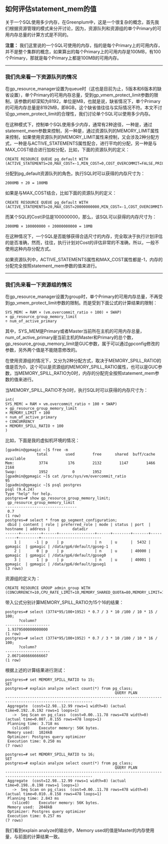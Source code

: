 ## 如何评估statement_mem的值

关于一个SQL使用多少内存，在Greenplum中，这是一个很复杂的概念，首先我们根据资源管理的模式来分开讨论，因为，资源队列和资源组的单个Primary的可用内存总量的计算方式是不同的。

**注意：** 我们这里说的一个SQL可使用的内存，指的是每个Primary上的可用内存，并不是整个集群的概念，如果算出的每个Primary上的可用内存是100MB，有100个Primary，那就是每个Primary上都是100MB的可用内存。

****

### 我们先来看一下资源队列的情况

在gp_resource_manager设置为queue时（这也是目前为止，5版本和6版本的缺省设置），单个Primary的可用内存总量，受到gp_vmem_protect_limit参数的限制，该参数的却深知为8192，单位是MB，也就是说，缺省情况下，单个Primary的可用内存总量是8192MB，即8GB，这个缺省值往往与实际情况不符。本文不讨论gp_vmem_protect_limit的合理性，我们讨论单个SQL可以使用多少内存。

在这种模式下，控制单个SQL使用多少内存，通常有2种途径，一种是，通过statement_mem参数来控制，另一种是，通过资源队列的MEMORY_LIMIT属性来控制，如果使用资源队列的MEMORY_LIMIT属性来控制，又会涉及2种分配方式，一种是与ACTIVE_STATEMENTS属性配合，进行平均的分配，另一种是与MAX_COST结合进行加权分配，比如，下面的资源队列的定义：
```
CREATE RESOURCE QUEUE pg_default WITH (ACTIVE_STATEMENTS=20,MAX_COST=-1,MIN_COST=0,COST_OVERCOMMIT=FALSE,PRIORITY=MEDIUM,MEMORY_LIMIT='2000MB');
```
分配到pg_default资源队列的角色，执行SQL时可以获得的内存尺寸为：
```
2000MB ÷ 20 = 100MB
```
如果是与MAX_COST结合，比如下面的资源队列的定义：
```
CREATE RESOURCE QUEUE pg_default WITH (ACTIVE_STATEMENTS=20,MAX_COST=20000000000,MIN_COST=-1,COST_OVERCOMMIT=FALSE,PRIORITY=MEDIUM,MEMORY_LIMIT='-1');
```
而某个SQL的Cost评估是100000000，那么，该SQL可以获得的内存尺寸为：
```
2000MB × 100000000 ÷ 20000000000 = 10MB
```
在这种情况下，一个SQL是否能够获得合适尺寸的内存，完全取决于执行计划评估的是否准确，然而，往往，执行计划对Cost的评估非常的不准确，所以，一般不使用这种内存分配方式。

如果资源队列中，ACTIVE_STATEMENTS属性和MAX_COST属性都是-1，内存的分配完全按照statement_mem参数的值来进行。

****

### 我们先来看一下资源组的情况

在gp_resource_manager设置为group时，单个Primary的可用内存总量，不再受到gp_vmem_protect_limit参数的限制。而是受到下面公式的计算结果的限制：
```
SYS_MEM( = RAM × (vm.overcommit_ratio ÷ 100) + SWAP)
× gp_resource_group_memory_limit
÷ num_of_active_primary
```
其中，SYS_MEM是Primary或者Master当前所在主机的可用内存总量，num_of_active_primary是当前主机的Master和Primary的总个数，gp_resource_group_memory_limit是GUC参数，属于可以通过gpconfig修改的参数，另外两个值是不能随意修改的。

在使用资源组的情况下，又分为2种分配方式，取决于MEMORY_SPILL_RATIO的值是否为0，这个可以是资源组的MEMORY_SPILL_RATIO属性，也可以是GUC参数，当MEMORY_SPILL_RATIO为0时，内存的分配完全按照statement_mem参数的值来进行。

当MEMORY_SPILL_RATIO不为0时，执行SQL时可以获得的内存尺寸为：
```
int(
SYS_MEM( = RAM × vm.overcommit_ratio ÷ 100 + SWAP)
× gp_resource_group_memory_limit
× MEMORY_LIMIT ÷ 100
÷ num_of_active_primary
÷ CONCURRENCY
× MEMORY_SPILL_RATIO ÷ 100
)
```
比如，下面是我的虚拟机环境的情况：
```
[gpadmin@gpmagic ~]$ free -m
              total        used        free      shared  buff/cache   available
Mem:           3774         176        2132        1147        1466        2168
Swap:          1952           0        1952
[gpadmin@gpmagic ~]$ cat /proc/sys/vm/overcommit_ratio
95
[gpadmin@gpmagic ~]$ psql postgres
psql (9.4.24)
Type "help" for help.
postgres=# show gp_resource_group_memory_limit;
 gp_resource_group_memory_limit
--------------------------------
 0.7
(1 row)
postgres=# select * from gp_segment_configuration;
 dbid | content | role | preferred_role | mode | status | port  | hostname | address |          datadir
------+---------+------+----------------+------+--------+-------+----------+---------+---------------------------
    1 |      -1 | p    | p              | n    | u      |  5432 | gpmagic  | gpmagic | /data/gp6/default/gpseg-1
    2 |       0 | p    | p              | n    | u      | 40000 | gpmagic  | gpmagic | /data/gp6/default/gpseg0
    3 |       1 | p    | p              | n    | u      | 40001 | gpmagic  | gpmagic | /data/gp6/default/gpseg1
(3 rows)
```
资源组的定义为：
```
CREATE RESOURCE GROUP admin_group WITH (CONCURRENCY=10,CPU_RATE_LIMIT=10,MEMORY_SHARED_QUOTA=80,MEMORY_LIMIT=10,MEMORY_SPILL_RATIO=0,MEMORY_AUDITOR='vmtracker');
```
带入公式分别计算MEMORY_SPILL_RATIO为15个16的结果：
```
postgres=# select (3774*95/100+1952) * 0.7 / 3 * 10 /100 / 10 * 15 / 100;
      ?column?
--------------------
 1.9379500000000000
(1 row)
postgres=# select (3774*95/100+1952) * 0.7 / 3 * 10 /100 / 10 * 16 / 100;
      ?column?
--------------------
 2.0671466666666667
(1 row)
```
根据上述的计算结果进行测试：
```
postgres=# set MEMORY_SPILL_RATIO to 15;
SET
postgres=# explain analyze select count(*) from pg_class;
                                                 QUERY PLAN
-------------------------------------------------------------------------------------------------------------
 Aggregate  (cost=12.98..12.99 rows=1 width=8) (actual time=0.192..0.192 rows=1 loops=1)
   ->  Seq Scan on pg_class  (cost=0.00..11.78 rows=478 width=0) (actual time=0.007..0.155 rows=478 loops=1)
 Planning time: 3.718 ms
   (slice0)    Executor memory: 56K bytes.
 Memory used:  1024kB
 Optimizer: Postgres query optimizer
 Execution time: 0.250 ms
(7 rows)

postgres=# set MEMORY_SPILL_RATIO to 16;
SET
postgres=# explain analyze select count(*) from pg_class;
                                                 QUERY PLAN
-------------------------------------------------------------------------------------------------------------
 Aggregate  (cost=12.98..12.99 rows=1 width=8) (actual time=0.198..0.198 rows=1 loops=1)
   ->  Seq Scan on pg_class  (cost=0.00..11.78 rows=478 width=0) (actual time=0.010..0.158 rows=478 loops=1)
 Planning time: 2.843 ms
   (slice0)    Executor memory: 56K bytes.
 Memory used:  2048kB
 Optimizer: Postgres query optimizer
 Execution time: 0.257 ms
(7 rows)
```
我们看到explain analyze的输出中，Memory used的值是Master的内存使用量，与前面的计算结果一致。
